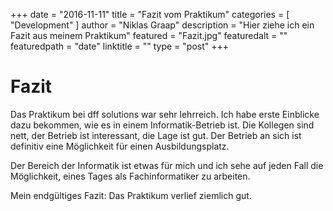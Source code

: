 +++
date = "2016-11-11"
title = "Fazit vom Praktikum"
categories = [ "Development" ]
author = "Niklas Graap"
description = "Hier ziehe ich ein Fazit aus meinem Praktikum"
featured = "Fazit.jpg"
featuredalt = ""
featuredpath = "date"
linktitle = ""
type = "post"
+++
 
# Fazit
Das Praktikum bei dff solutions war sehr lehrreich. Ich habe erste Einblicke dazu bekommen, wie es in einem Informatik-Betrieb ist.
Die Kollegen sind nett, der Betrieb ist interessant, die Lage ist gut. Der Betrieb an sich ist definitiv eine Möglichkeit für einen Ausbildungsplatz.

Der Bereich der Informatik ist etwas für mich und ich sehe auf jeden Fall die Möglichkeit, eines Tages als Fachinformatiker zu arbeiten.

Mein endgültiges Fazit: Das Praktikum verlief ziemlich gut. 

